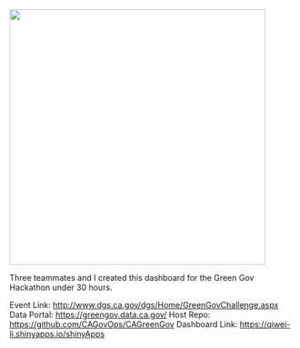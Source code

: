 <img src="http://www.dgs.ca.gov/portals/1/Green%20Gov%20Challenge-color%20-%20Copy%202.jpg" width="450" />

Three teammates and I created this dashboard for the Green Gov Hackathon under 30 hours.

Event Link: http://www.dgs.ca.gov/dgs/Home/GreenGovChallenge.aspx
Data Portal: https://greengov.data.ca.gov/
Host Repo: https://github.com/CAGovOps/CAGreenGov
Dashboard Link: https://qiwei-li.shinyapps.io/shinyApps
